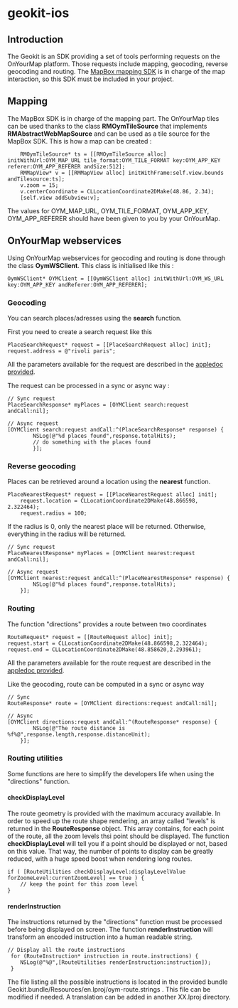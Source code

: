# geokit-ios

## Introduction
The Geokit is an SDK providing a set of tools performing requests on the OnYourMap platform.
Those requests include mapping, geocoding, reverse geocoding and routing.
The [MapBox mapping SDK](https://www.mapbox.com/mapbox-ios-sdk/) is in charge of the map interaction, so this SDK must be included in your project.

## Mapping
The MapBox SDK is in charge of the mapping part. The OnYourMap tiles can be used thanks to the class **RMOymTileSource** that implements **RMAbstractWebMapSource** and can be used as a tile source for the MapBox SDK. This is how a map can be created :

```smalltalk
	RMOymTileSource* ts = [[RMOymTileSource alloc] initWithUrl:OYM_MAP_URL tile_format:OYM_TILE_FORMAT key:OYM_APP_KEY referer:OYM_APP_REFERER andSize:512];
    RMMapView* v = [[RMMapView alloc] initWithFrame:self.view.bounds andTilesource:ts];
    v.zoom = 15;
    v.centerCoordinate = CLLocationCoordinate2DMake(48.86, 2.34); 
    [self.view addSubview:v];
```

The values for OYM_MAP_URL, OYM_TILE_FORMAT, OYM_APP_KEY, OYM_APP_REFERER should have been given to you by your OnYourMap.

## OnYourMap webservices

Using OnYourMap webservices for geocoding and routing is done through the class **OymWSClient**.
This class is initialised like this :
```smalltalk
OymWSClient* OYMClient = [[OymWSClient alloc] initWithUrl:OYM_WS_URL key:OYM_APP_KEY andReferer:OYM_APP_REFERER];
```
### Geocoding
You can search places/adresses using the **search** function.

First you need to create a search request like this
```smalltalk
PlaceSearchRequest* request = [[PlaceSearchRequest alloc] init];
request.address = @"rivoli paris";
````

All the parameters available for the request are described in the [appledoc provided](https://github.com/OnYourMap/geokit-ios/Geokit%20Appledoc.zip).

The request can be processed in a sync or async way :

```smalltalk
// Sync request
PlaceSearchResponse* myPlaces = [OYMClient search:request andCall:nil];

// Async request
[OYMClient search:request andCall:^(PlaceSearchResponse* response) {
        NSLog(@"%d places found",response.totalHits);
        // do something with the places found
        }];
```

### Reverse geocoding
Places can be retrieved around a location using the **nearest** function.

```smalltalk
PlaceNearestRequest* request = [[PlaceNearestRequest alloc] init];
    request.location = CLLocationCoordinate2DMake(48.866598, 2.322464);
    request.radius = 100;
```

If the radius is 0, only the nearest place will be returned. Otherwise, everything in the radius will be returned.

```smalltalk
// Sync request
PlaceNearestResponse* myPlaces = [OYMClient nearest:request andCall:nil];

// Async request
[OYMClient nearest:request andCall:^(PlaceNearestResponse* response) {
        NSLog(@"%d places found",response.totalHits);
    }];
```

### Routing
The function "directions" provides a route between two coordinates

```smalltalk
RouteRequest* request = [[RouteRequest alloc] init];
request.start = CLLocationCoordinate2DMake(48.866598,2.322464);
request.end = CLLocationCoordinate2DMake(48.858620,2.293961);
```

All the parameters available for the route request are described in the [appledoc provided](https://github.com/OnYourMap/geokit-ios/Geokit%20Appledoc.zip).

Like the geocoding, route can be computed in a sync or async way

```smalltalk
// Sync
RouteResponse* route = [OYMClient directions:request andCall:nil];

// Async
[OYMClient directions:request andCall:^(RouteResponse* response) {
        NSLog(@"The route distance is %f%@",response.length,response.distanceUnit);
    }];
```

### Routing utilities
Some functions are here to simplify the developers life when using the "directions" function.

#### checkDisplayLevel
The route geometry is provided with the maximum accuracy available. 
In order to speed up the route shape rendering, an array called "levels" is returned in the **RouteResponse** object.
This array contains, for each point of the route, all the zoom levels thsi point should be displayed.
The function **checkDisplayLevel** will tell you if a point should be displayed or not, based on this value.
That way, the number of points to display can be greatly reduced, with a huge speed boost when rendering long routes.

```smalltalk
if ( [RouteUtilities checkDisplayLevel:displayLevelValue forZoomeLevel:currentZoomLevel] == true ) {
	// keep the point for this zoom level
}
```

#### renderInstruction
The instructions returned by the "directions" function must be processed before being displayed on screen.
The function **renderInstruction** will transform an encoded instruction into a human readable string.

```smalltalk
// Display all the route instructions
 for (RouteInstruction* instruction in route.instructions) {
 	NSLog(@"%@",[RouteUtilities renderInstruction:instruction]);
 }
```

The file listing all the possible instructions is located in the provided bundle Geokit.bundle/Resources/en.lproj/oym-route.strings .
This file can be modified if needed. A translation can be added in another XX.lproj directory.





